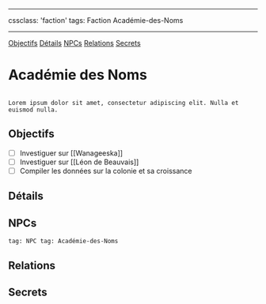 
---

cssclass: 'faction'
tags: Faction Académie-des-Noms

---
<span class="nav">[Objectifs](#Objectifs) [Détails](#Détails) [NPCs](#NPCs) [Relations](#Relations) [Secrets](#Secrets)</span>

# Académie des Noms
```ad-desc

Lorem ipsum dolor sit amet, consectetur adipiscing elit. Nulla et euismod nulla.
```

## Objectifs
- [ ]  Investiguer sur [[Wanageeska]]
- [ ]  Investiguer sur [[Léon de Beauvais]]
- [ ] Compiler les données sur la colonie et sa croissance

## Détails

## NPCs
```query
tag: NPC tag: Académie-des-Noms
```

## Relations

## Secrets
